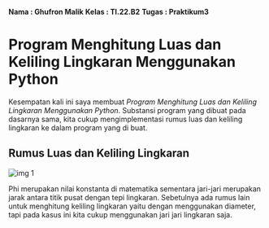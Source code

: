**Nama      :   Ghufron Malik**
**Kelas     :   TI.22.B2**
**Tugas     :   Praktikum3**


# Program Menghitung Luas dan Keliling Lingkaran Menggunakan Python

Kesempatan kali ini saya membuat *Program Menghitung Luas dan Keliling Lingkaran Menggunakan Python*. Substansi program yang dibuat pada dasarnya sama, kita cukup mengimplementasi rumus luas dan keliling lingkaran ke dalam program yang di buat.

## Rumus Luas dan Keliling Lingkaran

![img 1](../../Bahasa%20Pemrograman/Praktikum3/Menghitung%20Luas%20%26%20Keliling%20Lingkaran/image/lingkaran0.jpg)

Phi merupakan nilai konstanta di matematika sementara jari-jari merupakan jarak antara titik pusat dengan tepi lingkaran. Sebetulnya ada rumus lain untuk menghitung keliling lingkaran yaitu dengan menggunakan diameter, tapi pada kasus ini kita cukup menggunakan jari jari lingkaran saja.




[def]: image/lingkaran1.png